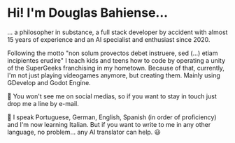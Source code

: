 # Hi! I'm Douglas Bahiense...
... a philosopher in substance, a full stack developer by accident with almost 15 years of experience and an AI specialist and enthusiast since 2020. 

Following the motto "non solum provectos debet instruere, sed (...) etiam incipientes erudire" I teach kids and teens how to code by operating a unity of the SuperGeeks franchising in my hometown. Because of that, currently, I'm not just playing videogames anymore, but creating them. Mainly using GDevelop and Godot Engine.

📧 You won't see me on social medias, so if you want to stay in touch just drop me a line by e-mail.

🚩 I speak Portuguese, German, English, Spanish (in order of proficiency) and I'm now learning Italian. But if you want to write to me in any other language, no problem... any AI translator can help. 😃
